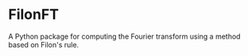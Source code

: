 # FilonFT
A Python package for computing the Fourier transform using a method based on Filon's rule.
